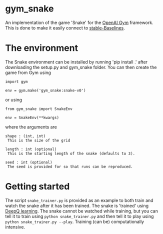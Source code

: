 # gym_snake
 An implementation of the game 'Snake' for the
 [OpenAI Gym](https://github.com/openai/gym) framework. This is done to make it
 easily connect to
 [stable-Baselines](https://github.com/hill-a/stable-baselines).

# The environment
 The Snake environment can be installed by running 'pip install .' after
 downloading the setup.py and gym_snake folder. You can then create the game
 from Gym using
 ```
 import gym

 env = gym.make('gym_snake:snake-v0')
 ```
 or using
 ```
 from gym_snake import SnakeEnv

 env = SnakeEnv(**kwargs)
 ```
 where the arguments are
 ```
 shape : (int, int)
  This is the size of the grid

 length : int (optional)
  This is the starting length of the snake (defaults to 3).

 seed : int (optional)
  The seed is provided for so that runs can be reproduced.
  ```

# Getting started
 The script `snake_trainer.py` is provided as an example to both train and
 watch the snake after it has been trained. The snake is 'trained' using [DeepQ
 learning](https://www.nature.com/articles/nature14236). The snake
 cannot be watched while training, but you can tell it to train using `python
 snake_trainer.py` and then tell it to play using `python snake_trainer.py
 --play`. Training (can be) computationally intensive.
